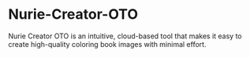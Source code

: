 # Nurie-Creator-OTO
Nurie Creator OTO is an intuitive, cloud-based tool that makes it easy to create high-quality coloring book images with minimal effort.
